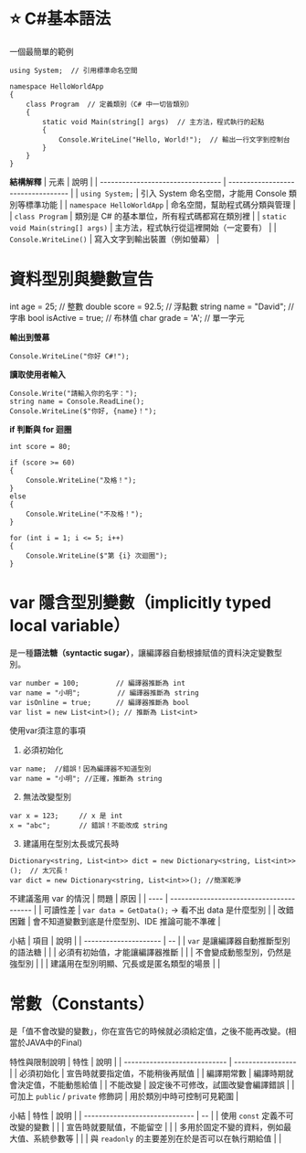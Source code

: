 # ⭐ C#基本語法

一個最簡單的範例

```
using System;  // 引用標準命名空間

namespace HelloWorldApp
{
    class Program  // 定義類別（C# 中一切皆類別）
    {
        static void Main(string[] args)  // 主方法，程式執行的起點
        {
            Console.WriteLine("Hello, World!");  // 輸出一行文字到控制台
        }
    }
}
```

**結構解釋**
| 元素                                | 說明                                 |
| --------------------------------- | ---------------------------------- |
| `using System;`                   | 引入 System 命名空間，才能用 Console 類別等標準功能 |
| `namespace HelloWorldApp`         | 命名空間，幫助程式碼分類與管理                    |
| `class Program`                   | 類別是 C# 的基本單位，所有程式碼都寫在類別裡           |
| `static void Main(string[] args)` | 主方法，程式執行從這裡開始（一定要有）                |
| `Console.WriteLine()`             | 寫入文字到輸出裝置（例如螢幕）                    |

# 資料型別與變數宣告

int age = 25;            // 整數
double score = 92.5;     // 浮點數
string name = "David";   // 字串
bool isActive = true;    // 布林值
char grade = 'A';        // 單一字元

**輸出到螢幕**
```
Console.WriteLine("你好 C#!");
```

**讀取使用者輸入**
```
Console.Write("請輸入你的名字：");
string name = Console.ReadLine();
Console.WriteLine($"你好, {name}！");
```

 **if 判斷與 for 迴圈**

```
int score = 80;

if (score >= 60)
{
    Console.WriteLine("及格！");
}
else
{
    Console.WriteLine("不及格！");
}

for (int i = 1; i <= 5; i++)
{
    Console.WriteLine($"第 {i} 次迴圈");
}
```

# var 隱含型別變數（implicitly typed local variable）

是一種**語法糖（syntactic sugar）**，讓編譯器自動根據賦值的資料決定變數型別。

```
var number = 100;         // 編譯器推斷為 int
var name = "小明";         // 編譯器推斷為 string
var isOnline = true;      // 編譯器推斷為 bool
var list = new List<int>(); // 推斷為 List<int>
```

使用var須注意的事項

1. 必須初始化
```
var name;  //錯誤！因為編譯器不知道型別
var name = "小明"; //正確，推斷為 string
```
2. 無法改變型別
```
var x = 123;     // x 是 int
x = "abc";       // 錯誤！不能改成 string
```
3. 建議用在型別太長或冗長時
```
Dictionary<string, List<int>> dict = new Dictionary<string, List<int>>();  // 太冗長！
var dict = new Dictionary<string, List<int>>(); //簡潔乾淨
```

不建議濫用 var 的情況
| 問題   | 原因                                       |
| ---- | ---------------------------------------- |
| 可讀性差 | `var data = GetData();` → 看不出 data 是什麼型別 |
| 改錯困難 | 會不知道變數到底是什麼型別、IDE 推論可能不準確   |

小結
| 項目                    | 說明 |
| --------------------- | -- |
| `var` 是讓編譯器自動推斷型別的語法糖 |    |
| 必須有初始值，才能讓編譯器推斷       |    |
| 不會變成動態型別，仍然是強型別       |    |
| 建議用在型別明顯、冗長或是匿名類型的場景  |    |

# 常數（Constants）

是「值不會改變的變數」，你在宣告它的時候就必須給定值，之後不能再改變。(相當於JAVA中的Final)

特性與限制說明
| 特性                           | 說明                |
| ---------------------------- | ----------------- |
| 必須初始化                        | 宣告時就要指定值，不能稍後再賦值  |
| 編譯期常數                        | 編譯時期就會決定值，不能動態給值  |
| 不能改變                         | 設定後不可修改，試圖改變會編譯錯誤 |
| 可加上 `public` / `private` 修飾詞 | 用於類別中時可控制可見範圍     |

小結
| 特性                             | 說明 |
| ------------------------------ | -- |
| 使用 `const` 定義不可改變的變數           |    |
| 宣告時就要賦值，不能留空                   |    |
| 多用於固定不變的資料，例如最大值、系統參數等         |    |
| 與 `readonly` 的主要差別在於是否可以在執行期給值 |    |





